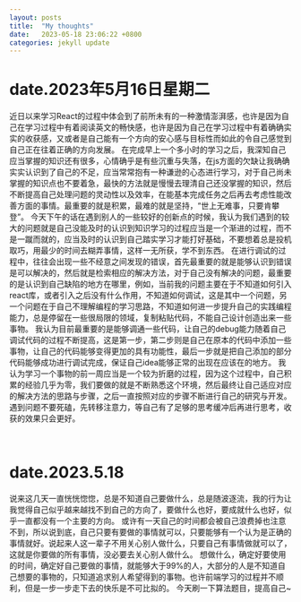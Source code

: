 ```yaml
---
layout: posts
title:  "My thoughts"
date:   2023-05-18 23:06:22 +0800
categories: jekyll update
---
```


# date.2023年5月16日星期二
近日以来学习React的过程中体会到了前所未有的一种激情澎湃感，也许是因为自己在学习过程中有着阅读英文的畅快感，也许是因为自己在学习过程中有着确确实实的收获感，又或者是自己能有一个方向的安心感与目标性而如此的令自己感觉到自己正在往着正确的方向发展。
在完成早上一个多小时的学习之后，我深知自己应当掌握的知识还有很多，心情确乎是有些沉重与失落，在js方面的欠缺让我确确实实认识到了自己的不足，应当常常抱有一种谦逊的心态进行学习，对于自己尚未掌握的知识点也不要着急，最快的方法就是慢慢去理清自己还没掌握的知识，然后不断提高自己处理问题的灵动性以及效率，在能基本完成任务之后再去考虑性能改善方面的事情。最重要的就是积累，最难的就是坚持，“世上无难事，只要肯攀登”。
今天下午的话在遇到别人的一些较好的创新点的时候，我认为我们遇到的较大的问题就是自己没能及时的认识到知识学习的过程应当是一个渐进的过程，而不是一蹴而就的，应当及时的认识到自己踏实学习才能打好基础，不要想着总是投机取巧，用最少的时间去糊弄事情，这样一无所获，学不到东西。
在进行调试的过程中，往往会出现一些不经意之间发现的错误，首先最重要的就是能够认识到错误是可以解决的，然后就是检索相应的解决方法，对于自己没有解决的问题，最重要的是认识到自己缺陷的地方在哪里，例如，当前我的问题主要在于不知道如何引入react库，或者引入之后没有什么作用，不知道如何调试，这是其中一个问题，另一个问题在于自己不理解编程的学习思路，不知道如何进一步提升自己的实践编程能力，总是停留在一些很局限的领域，复制粘贴代码，不能自己设计创造出来一些事物。
我认为目前最重要的是能够调通一些代码，让自己的debug能力随着自己调试代码的过程不断提高，这是第一步，第二步则是自己在原本的代码中添加一些事物，让自己的代码能够变得更加的具有功能性，最后一步就是把自己添加的部分代码能够成功进行调试完成，保证自己idea能够正常的出现在应该在的地方。
我认为学习一个事物的前一周应当是一个较为折磨的过程，因为这个过程中，自己积累的经验几乎为零，我们要做的就是不断熟悉这个环境，然后最终让自己适应对应的解决方法的思路与步骤，之后一直按照对应的步骤不断进行自己的研究与开发。
遇到问题不要死磕，先转移注意力，等自己有了足够的思考缓冲后再进行思考，收获的效果只会更好。

 
# date.2023.5.18
说来这几天一直恍恍惚惚，总是不知道自己要做什么，总是随波逐流，我的行为让我觉得自己似乎越来越找不到自己的方向了，要做什么也好，要成就什么也好，似乎一直都没有一个主要的方向。
或许有一天自己的时间都会被自己浪费掉也注意不到，所以说到底，自己只要有要做的事情就可以，只要能够有一个认为是正确的事情就好。说起来人这一辈子不用关心别人做什么，只要自己有事情做就可以了，这就是你要做的所有事情，没必要去关心别人做什么。
想做什么，确定好要使用的时间，确定好自己要做的事情，就能够大于99%的人，大部分的人是不知道自己想要的事物的，只知道追求别人希望得到的事物。也许前端学习的过程并不顺利，但是一步一步走下去的快乐是不可比拟的。
今天刷一下算法题目，提高自己~
